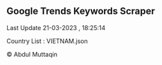 

## Google Trends Keywords Scraper 
 
Last Update 21-03-2023 , 18:25:14

Country List :
VIETNAM.json



© Abdul Muttaqin 
